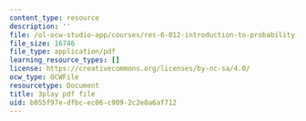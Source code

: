 ```yaml
---
content_type: resource
description: ''
file: /ol-ocw-studio-app/courses/res-6-012-introduction-to-probability-spring-2018/b055f97edfbcec06c9092c2e0a6af712_w423ypsUHf0.pdf
file_size: 16746
file_type: application/pdf
learning_resource_types: []
license: https://creativecommons.org/licenses/by-nc-sa/4.0/
ocw_type: OCWFile
resourcetype: Document
title: 3play pdf file
uid: b055f97e-dfbc-ec06-c909-2c2e0a6af712
---
```

